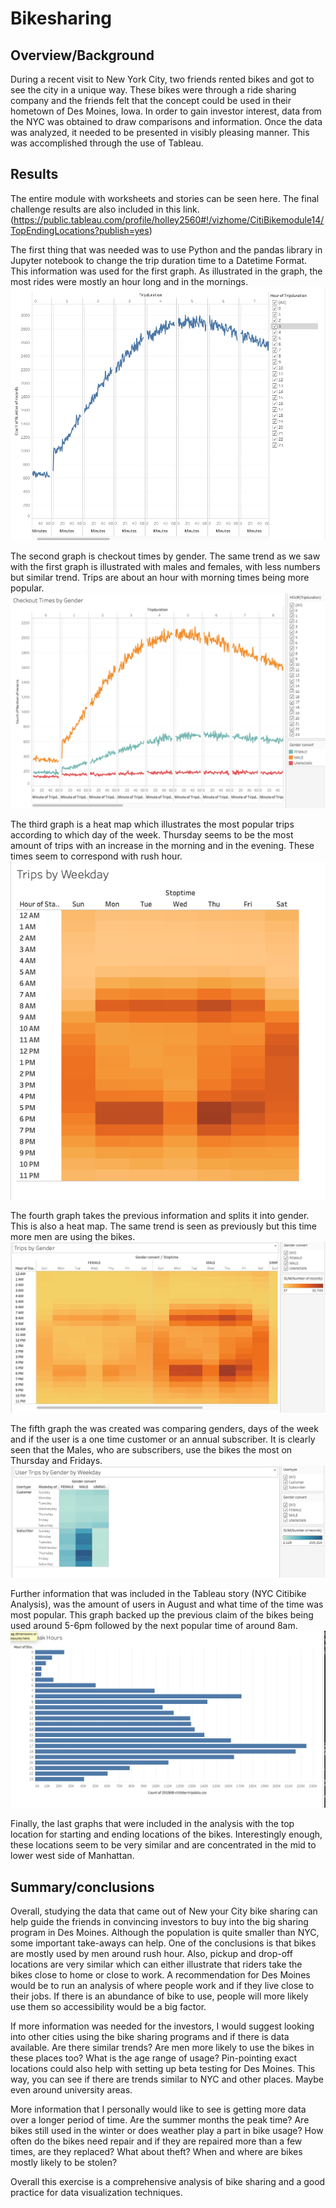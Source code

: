 # Bikesharing

## Overview/Background
During a recent visit to New York City, two friends rented bikes and got to see the city in a unique way. These bikes were through a ride sharing company and the friends felt that the concept could be used in their hometown of Des Moines, Iowa. In order to gain investor interest, data from the NYC was obtained to draw comparisons and information. Once the data was analyzed, it needed to be presented in visibly pleasing manner. This was accomplished through the use of Tableau. 


## Results
The entire module with worksheets and stories can be seen here. The final challenge results are also included in this link. (https://public.tableau.com/profile/holley2560#!/vizhome/CitiBikemodule14/TopEndingLocations?publish=yes)

The first thing that was needed was to use Python and the pandas library in Jupyter notebook to change the trip duration time to a Datetime Format. This information was used for the first graph. As illustrated in the graph, the most rides were mostly an hour long and in the mornings. 
![](https://github.com/holleyvoegtle/Bikesharing/blob/main/Analysis%20graphs/Checkout%20time%20users.png)



The second graph is checkout times by gender. The same trend as we saw with the first graph is illustrated with males and females, with less numbers but similar trend. Trips are about an hour with morning times being more popular. 
![](https://github.com/holleyvoegtle/Bikesharing/blob/main/Analysis%20graphs/Checkout%20times%20by%20Gender.png)

The third graph is a heat map which illustrates the most popular trips according to which day of the week. Thursday seems to be the most amount of trips with an increase in the morning and in the evening. These times seem to correspond with rush hour.
![](https://github.com/holleyvoegtle/Bikesharing/blob/main/Analysis%20graphs/Trips%20by%20Weekday.png)

The fourth graph takes the previous information and splits it into gender. This is also a heat map. The same trend is seen as previously but this time more men are using the bikes. 
![](https://github.com/holleyvoegtle/Bikesharing/blob/main/Analysis%20graphs/Trips%20by%20Gender.png)

The fifth graph the was created was comparing genders, days of the week and if the user is a one time customer or an annual subscriber. It is clearly seen that the Males, who are subscribers, use the bikes the most on Thursday and Fridays. 
![](https://github.com/holleyvoegtle/Bikesharing/blob/main/Analysis%20graphs/User%20Trips%20by%20Gender%20by%20Weekday.png)

Further information that was included in the Tableau story (NYC Citibike Analysis), was the amount of users in August and what time of the time was most popular. This graph backed up the previous claim of the bikes being used around 5-6pm followed by the next popular time of around 8am. 
![](https://github.com/holleyvoegtle/Bikesharing/blob/main/Analysis%20graphs/August%20Peak%20Hours.png)

Finally, the last graphs that were included in the analysis with the top location for starting and ending locations of the bikes. Interestingly enough, these locations seem to be very similar and are concentrated in the mid to lower west side of Manhattan. 


## Summary/conclusions

Overall, studying the data that came out of New your City bike sharing can help guide the friends in convincing investors to buy into the big sharing program in Des Moines. Although the population is quite smaller than NYC, some important take-aways can help. One of the conclusions is that bikes are mostly used by men around rush hour. Also, pickup and drop-off locations are very similar which can either illustrate that riders take the bikes close to home or close to work. A recommendation for Des Moines would be to run an analysis of where people work and if they live close to their jobs. If there is an abundance of bike to use, people will more likely use them so accessibility would be a big factor. 

If more information was needed for the investors, I would suggest looking into other cities using the bike sharing programs and if there is data available. Are there similar trends? Are men more likely to use the bikes in these places too? What is the age range of usage? Pin-pointing exact locations could also help with setting up beta testing for Des Moines. This way, you can see if there are trends similar to NYC and other places. Maybe even around university areas. 

More information that I personally would like to see is getting more data over a longer period of time. Are the summer months the peak time? Are bikes still used in the winter or does weather play a part in bike usage? How often do the bikes need repair and if they are repaired more than a few times, are they replaced? What about theft? When and where are bikes mostly likely to be stolen? 

Overall this exercise is a comprehensive analysis of bike sharing and a good practice for data visualization techniques.
